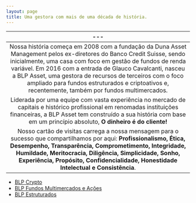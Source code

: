 ```yaml
---
layout: page
title: Uma gestora com mais de uma década de história.
---
```

|---
|:-:|
|Nossa história começa em 2008 com a fundação da Duna Asset Management pelos ex-diretores do Banco Credit Suisse, sendo inicialmente, uma casa com foco em gestão de fundos de renda variável. Em 2016 com a entrada de Glauco Cavalcanti, nasceu a BLP Asset, uma gestora de recursos de terceiros com o foco ampliado para fundos estruturados e criptoativos e, recentemente, também por fundos multimercados.
| Liderada por uma equipe com vasta experiência no mercado de capitais e histórico profissional em renomadas instituições financeiras, a BLP Asset tem construído a sua história com base em um princípio absoluto, **O dinheiro é do cliente!**
|Nosso cartão de visitas carrega a nossa mensagem para o sucesso que compartilhamos por aqui: **Profissionalismo, Ética, Desempenho, Transparência, Comprometimento, Integridade, Humildade, Meritocracia, Diligência, Simplicidade, Sonho, Experiência, Propósito, Confidencialidade, Honestidade Intelectual e Consistência**.


- [BLP Crypto](https://www.blpcrypto.com.br/)
- [BLP Fundos Multimercados e Ações](https://www.blpmultimercados.com.br/)
- [BLP Estruturados](https://www.blpestruturados.com.br/)
